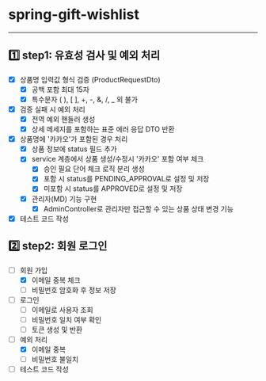 # **spring-gift-wishlist**

***

## 1️⃣ step1: 유효성 검사 및 예외 처리

- [x] 상품명 입력값 형식 검증 (ProductRequestDto)
    - [x] 공백 포함 최대 15자
    - [x] 특수문자 ( ), [ ], +, -, &, /, _ 외 불가
- [x] 검증 실패 시 예외 처리
    - [x] 전역 예외 핸들러 생성
    - [x] 상세 메세지를 포함하는 표준 에러 응답 DTO 반환
- [x] 상품명에 '카카오'가 포함된 경우 처리
    - [x] 상품 정보에 status 필드 추가
    - [x] service 계층에서 상품 생성/수정시 '카카오' 포함 여부 체크
        - [x] 승인 필요 단어 체크 로직 분리 생성
        - [x] 포함 시 status를 PENDING_APPROVAL로 설정 및 저장
        - [x] 미포함 시 status를 APPROVED로 설정 및 저장
    - [x] 관리자(MD) 기능 구현
        - [x] AdminController로 관리자만 접근할 수 있는 상품 상태 변경 기능
- [x] 테스트 코드 작성

## 2️⃣ step2: 회원 로그인

- [ ] 회원 가입
    - [x] 이메일 중복 체크
    - [ ] 비밀번호 암호화 후 정보 저장
- [ ] 로그인
    - [ ] 이메일로 사용자 조회
    - [ ] 비밀번호 일치 여부 확인
    - [ ] 토큰 생성 및 반환
- [ ] 예외 처리
    - [x] 이메일 중복
    - [ ] 비밀번호 불일치
- [ ] 테스트 코드 작성